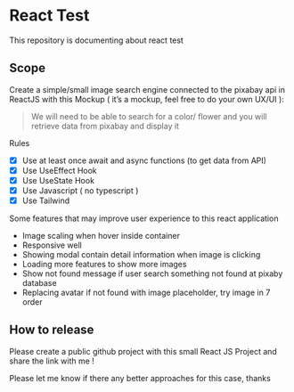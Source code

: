 # React Test

This repository is documenting about react test

## Scope

Create a simple/small image search engine connected to the pixabay api in ReactJS with this Mockup ( it’s a mockup, feel free to do your own UX/UI ):

> We will need to be able to search for a color/ flower and you will retrieve data from pixabay and display it

Rules

- [x] Use at least once await and async functions (to get data from API)
- [x] Use UseEffect Hook
- [x] Use UseState Hook
- [x] Use Javascript ( no typescript )
- [x] Use Tailwind

Some features that may improve user experience to this react application

- Image scaling when hover inside container
- Responsive well
- Showing modal contain detail information when image is clicking
- Loading more features to show more images
- Show not found message if user search something not found at pixaby database
- Replacing avatar if not found with image placeholder, try image in 7 order

## How to release

Please create a public github project with this small React JS Project and share the link with me !

Please let me know if there any better approaches for this case, thanks
